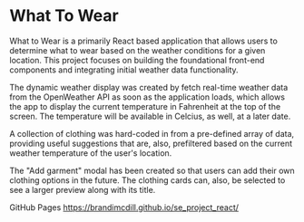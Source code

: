 <h1>What To Wear </h1>

What to Wear is a primarily React based application that allows users to determine what to wear based on the weather conditions for a given location. This project focuses on building the foundational front-end components and integrating initial weather data functionality.

The dynamic weather display was created by fetch real-time weather data from the OpenWeather API as soon as the application loads, which allows the app to display the current temperature in Fahrenheit at the top of the screen. The temperature will be available in Celcius, as well, at a later date.

A collection of clothing was hard-coded in from a pre-defined array of data, providing useful suggestions that are, also, prefiltered based on the current weather temperature of the user's location.

The "Add garment" modal has been created so that users can add their own clothing options in the future. The clothing cards can, also, be selected to see a larger preview along with its title.

GitHub Pages
https://brandimcdill.github.io/se_project_react/
